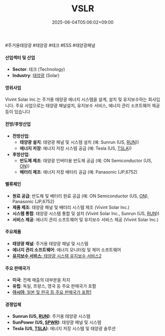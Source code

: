 ﻿---
title: "VSLR"
date: 2025-06-04T05:06:02+09:00
lastmod: 2025-06-04T05:06:02+09:00
type: docs
sidebar:
  open: true
weight: 943
---
<div style="display:none">
  <meta property="article:published_time" content="2025-06-03T20:06:02Z" />
  <meta property="article:modified_time" content="2025-06-03T20:06:02Z" />
</div>
#주거용태양광 #태양광 #테크 #ESS #태양광패널 

#### 산업섹터 및 산업

- **Sector**: 테크 (Technology)
- **Industry**: [태양광](/industry-study/태양광/) (Solar)

#### 영위사업

Vivint Solar Inc.는 주거용 태양광 에너지 시스템을 설계, 설치 및 유지보수하는 회사입니다. 주요 사업으로는 태양광 패널설치, 유지보수 서비스, 에너지 관리 소프트웨어 제공 등이 있습니다

#### 전방/후방산업

- **전방산업**:
    - **태양광 설치**: 태양광 패널 및 시스템 설치 (예: Sunrun (US, [RUN](/company-analysis/run/)))
    - **에너지 저장**: 에너지 저장 시스템 공급 (예: Tesla (US, [TSLA](/company-analysis/tsla/)))
- **후방산업**:
    - **반도체 제조**: 태양광 인버터용 반도체 공급 (예: ON Semiconductor (US, [ON](/company-analysis/on/)))
    - **배터리 제조**: 에너지 저장 배터리 공급 (예: Panasonic (JP,6752)

#### 밸류체인

- **원료 공급**: 반도체 및 배터리 원료 공급 (예: ON Semiconductor (US, [ON](/company-analysis/on/)), Panasonic (JP,6752)
- **제품 제조**: 태양광 패널 및 배터리 시스템 제조 (Vivint Solar Inc.)
- **시스템 통합**: 태양광 시스템 통합 및 설치 (Vivint Solar Inc., Sunrun (US, [RUN](/company-analysis/run/)))
- **서비스 제공**: 에너지 관리 소프트웨어 및 유지보수 서비스 제공 (Vivint Solar Inc.)

#### 주요제품

- **태양광 패널**: 주거용 태양광 패널 및 시스템
- **에너지 관리 소프트웨어**: 에너지 모니터링 및 제어 소프트웨어
- [**유지보수 서비스**: 태양광 시스템 유지보수 서비스](https://www.investing.com/equities/vivint-solar-inc)[2](https://www.barchart.com/stocks/quotes/VSLR)

#### 주요 판매국가

- **미국**: 전체 매출의 대부분을 차지
- **유럽**: 독일, 프랑스, 영국 등 주요 판매국가 포함
- [**아시아**: 일본 및 한국 등 주요 판매국가 포함](https://www.investing.com/equities/vivint-solar-inc)[1](https://www.investing.com/equities/vivint-solar-inc)

#### 경쟁업체

- **Sunrun (US, [RUN](/company-analysis/run/))**: 주거용 태양광 시스템
- **SunPower (US, [SPWR](/company-analysis/spwr/))**: 태양광 패널 및 시스템
- **Tesla (US, [TSLA](/company-analysis/tsla/))**: 에너지 저장 시스템 및 태양광 솔루션
